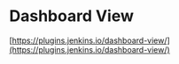 # Dashboard View

[https://plugins.jenkins.io/dashboard-view/](https://plugins.jenkins.io/dashboard-view/)
